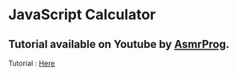# JavaScript Calculator

## Tutorial available on Youtube by [AsmrProg](https://youtu.be/sBJmRD7kNTk?feature=shared).
Tutorial : [Here](https://youtu.be/sBJmRD7kNTk?feature=shared)
